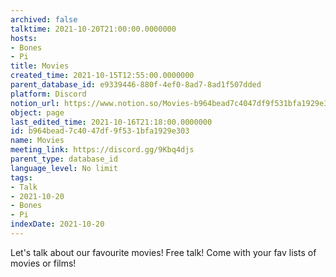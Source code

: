 ```yaml
---
archived: false
talktime: 2021-10-20T21:00:00.0000000
hosts:
- Bones
- Pi
title: Movies
created_time: 2021-10-15T12:55:00.0000000
parent_database_id: e9339446-880f-4ef0-8ad7-8ad1f507dded
platform: Discord
notion_url: https://www.notion.so/Movies-b964bead7c4047df9f531bfa1929e303
object: page
last_edited_time: 2021-10-16T21:18:00.0000000
id: b964bead-7c40-47df-9f53-1bfa1929e303
name: Movies
meeting_link: https://discord.gg/9Kbq4djs
parent_type: database_id
language_level: No limit
tags:
- Talk
- 2021-10-20
- Bones
- Pi
indexDate: 2021-10-20
---
```


Let's talk about our favourite movies!
Free talk! Come with your fav lists of movies or films!


